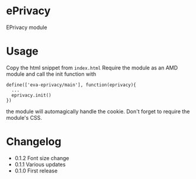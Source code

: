 # ePrivacy
EPrivacy module

# Usage
Copy the html snippet from `index.html`
Require the module as an AMD module and call the init function with

    define(['eva-eprivacy/main'], function(eprivacy){
      ...
      eprivacy.init()
    })

the module will automagically handle the cookie.
Don't forget to require the module's CSS.

# Changelog

- 0.1.2 Font size change
- 0.1.1 Various updates
- 0.1.0 First release
